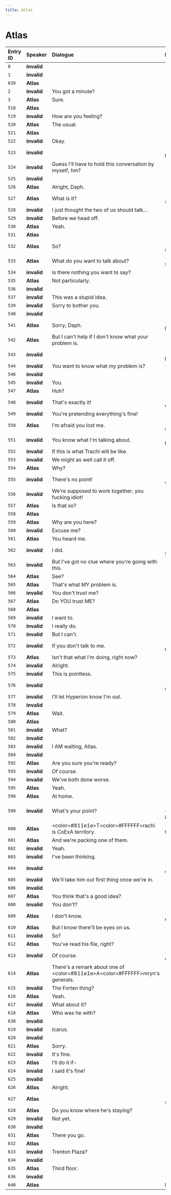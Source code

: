 ```yaml
---
title: Atlas
---
```


# Atlas


| Entry ID | Speaker | Dialogue | Next |
| :------- | :------ | :------- | :------------ |
| `0` | **invalid** |  | → `1` invalid |
| `1` | **invalid** |  | → `639` Atlas |
| `639` | **Atlas** |  | → `2` invalid: You got a minute? |
| `2` | **invalid** | You got a minute? | → `3` Atlas: Sure\. |
| `3` | **Atlas** | Sure\. | → `518` Atlas |
| `518` | **Atlas** |  | → `519` invalid: How are you feeling? |
| `519` | **invalid** | How are you feeling? | → `520` Atlas: The usual\. |
| `520` | **Atlas** | The usual\. | → `521` Atlas |
| `521` | **Atlas** |  | → `522` invalid: Okay\. |
| `522` | **invalid** | Okay\. | → `523` invalid |
| `523` | **invalid** |  | → `524` \*\*invalid\*\*: Guess I'll have to hold this conversation by mysel\.\.\. |
| `524` | **invalid** | Guess I'll have to hold this conversation by myself, hm? | → `525` invalid |
| `525` | **invalid** |  | → `526` Atlas: Alright, Daph\. |
| `526` | **Atlas** | Alright, Daph\. | → `527` Atlas: What is it? |
| `527` | **Atlas** | What is it? | → `528` invalid: I just thought the two of us should talk\.\.\. |
| `528` | **invalid** | I just thought the two of us should talk\.\.\. | → `529` invalid: Before we head off\. |
| `529` | **invalid** | Before we head off\. | → `530` Atlas: Yeah\. |
| `530` | **Atlas** | Yeah\. | → `531` Atlas |
| `531` | **Atlas** |  | → `532` Atlas: So? |
| `532` | **Atlas** | So? | → `533` Atlas: What do you want to talk about? |
| `533` | **Atlas** | What do you want to talk about? | → `534` invalid: Is there nothing you want to say? |
| `534` | **invalid** | Is there nothing you want to say? | → `535` Atlas: Not particularly\. |
| `535` | **Atlas** | Not particularly\. | → `536` invalid |
| `536` | **invalid** |  | → `537` invalid: This was a stupid idea\. |
| `537` | **invalid** | This was a stupid idea\. | → `539` invalid: Sorry to bother you\. |
| `539` | **invalid** | Sorry to bother you\. | → `540` invalid |
| `540` | **invalid** |  | → `541` Atlas: Sorry, Daph\. |
| `541` | **Atlas** | Sorry, Daph\. | → `542` \*\*Atlas\*\*: But I can't help if I don't know what your problem\.\.\. |
| `542` | **Atlas** | But I can't help if I don't know what your problem is\. | → `543` invalid |
| `543` | **invalid** |  | → `544` invalid: You want to know what my problem is? |
| `544` | **invalid** | You want to know what my problem is? | → `546` invalid |
| `546` | **invalid** |  | → `545` invalid: You\. |
| `545` | **invalid** | You\. | → `547` Atlas: Huh? |
| `547` | **Atlas** | Huh? | → `548` invalid: That's exactly it\! |
| `548` | **invalid** | That's exactly it\! | → `549` invalid: You're pretending everything's fine\! |
| `549` | **invalid** | You're pretending everything's fine\! | → `550` Atlas: I'm afraid you lost me\. |
| `550` | **Atlas** | I'm afraid you lost me\. | → `551` invalid: You know what I'm talking about\. |
| `551` | **invalid** | You know what I'm talking about\. | → `552` invalid: If this is what Trachi will be like\. |
| `552` | **invalid** | If this is what Trachi will be like\. | → `553` invalid: We might as well call it off\. |
| `553` | **invalid** | We might as well call it off\. | → `554` Atlas: Why? |
| `554` | **Atlas** | Why? | → `555` invalid: There's no point\! |
| `555` | **invalid** | There's no point\! | → `556` \*\*invalid\*\*: We're supposed to work together, you fucking idiot\.\.\. |
| `556` | **invalid** | We're supposed to work together, you fucking idiot\! | → `557` Atlas: Is that so? |
| `557` | **Atlas** | Is that so? | → `558` Atlas |
| `558` | **Atlas** |  | → `559` Atlas: Why are you here? |
| `559` | **Atlas** | Why are you here? | → `560` invalid: Excuse me? |
| `560` | **invalid** | Excuse me? | → `561` Atlas: You heard me\. |
| `561` | **Atlas** | You heard me\. | → `562` invalid: I did\. |
| `562` | **invalid** | I did\. | → `563` invalid: But I've got no clue where you're going with this\. |
| `563` | **invalid** | But I've got no clue where you're going with this\. | → `564` Atlas: See? |
| `564` | **Atlas** | See? | → `565` Atlas: That's what MY problem is\. |
| `565` | **Atlas** | That's what MY problem is\. | → `566` invalid: You don't trust me? |
| `566` | **invalid** | You don't trust me? | → `567` Atlas: Do YOU trust ME? |
| `567` | **Atlas** | Do YOU trust ME? | → `568` Atlas |
| `568` | **Atlas** |  | → `569` invalid: I want to\. |
| `569` | **invalid** | I want to\. | → `570` invalid: I really do\. |
| `570` | **invalid** | I really do\. | → `571` invalid: But I can't\. |
| `571` | **invalid** | But I can't\. | → `572` invalid: If you don't talk to me\. |
| `572` | **invalid** | If you don't talk to me\. | → `573` Atlas: Isn't that what I'm doing, right now? |
| `573` | **Atlas** | Isn't that what I'm doing, right now? | → `574` invalid: Alright\. |
| `574` | **invalid** | Alright\. | → `575` invalid: This is pointless\. |
| `575` | **invalid** | This is pointless\. | → `576` invalid |
| `576` | **invalid** |  | → `577` invalid: I'll let Hyperion know I'm out\. |
| `577` | **invalid** | I'll let Hyperion know I'm out\. | → `578` invalid |
| `578` | **invalid** |  | → `579` Atlas: Wait\. |
| `579` | **Atlas** | Wait\. | → `580` Atlas |
| `580` | **Atlas** |  | → `581` invalid: What? |
| `581` | **invalid** | What? | → `582` invalid |
| `582` | **invalid** |  | → `583` invalid: I AM waiting, Atlas\. |
| `583` | **invalid** | I AM waiting, Atlas\. | → `584` invalid |
| `584` | **invalid** |  | → `592` Atlas: Are you sure you're ready? |
| `592` | **Atlas** | Are you sure you're ready? | → `593` invalid: Of course\. |
| `593` | **invalid** | Of course\. | → `594` invalid: We've both done worse\. |
| `594` | **invalid** | We've both done worse\. | → `595` Atlas: Yeah\. |
| `595` | **Atlas** | Yeah\. | → `598` Atlas: At home\. |
| `598` | **Atlas** | At home\. | → `599` invalid: What's your point? |
| `599` | **invalid** | What's your point? | → `600` \*\*Atlas\*\*: <color=\#811e1e\>T<color=\#FFFFFF\>rachi is CoExA terr\.\.\. |
| `600` | **Atlas** | <color=\#811e1e\>T<color=\#FFFFFF\>rachi is CoExA territory\. | → `601` Atlas: And we're packing one of them\. |
| `601` | **Atlas** | And we're packing one of them\. | → `602` invalid: Yeah\. |
| `602` | **invalid** | Yeah\. | → `603` invalid: I've been thinking\. |
| `603` | **invalid** | I've been thinking\. | → `604` invalid |
| `604` | **invalid** |  | → `605` invalid: We'll take him out first thing once we're in\. |
| `605` | **invalid** | We'll take him out first thing once we're in\. | → `606` invalid |
| `606` | **invalid** |  | → `607` Atlas: You think that's a good idea? |
| `607` | **Atlas** | You think that's a good idea? | → `608` invalid: You don't? |
| `608` | **invalid** | You don't? | → `609` Atlas: I don't know\. |
| `609` | **Atlas** | I don't know\. | → `610` Atlas: But I know there'll be eyes on us\. |
| `610` | **Atlas** | But I know there'll be eyes on us\. | → `611` invalid: So? |
| `611` | **invalid** | So? | → `612` Atlas: You've read his file, right? |
| `612` | **Atlas** | You've read his file, right? | → `613` invalid: Of course\. |
| `613` | **invalid** | Of course\. | → `614` \*\*Atlas\*\*: There's a remark about one of <color=\#811e1e\>A<col\.\.\. |
| `614` | **Atlas** | There's a remark about one of <color=\#811e1e\>A<color=\#FFFFFF\>mryn's generals\. | → `615` invalid: The Forten thing? |
| `615` | **invalid** | The Forten thing? | → `616` Atlas: Yeah\. |
| `616` | **Atlas** | Yeah\. | → `617` invalid: What about it? |
| `617` | **invalid** | What about it? | → `618` Atlas: Who was he with? |
| `618` | **Atlas** | Who was he with? | → `638` invalid |
| `638` | **invalid** |  | → `619` invalid: Icarus\. |
| `619` | **invalid** | Icarus\. | → `620` invalid |
| `620` | **invalid** |  | → `621` Atlas: Sorry\. |
| `621` | **Atlas** | Sorry\. | → `622` invalid: It's fine\. |
| `622` | **invalid** | It's fine\. | → `623` Atlas: I'll do it if\- |
| `623` | **Atlas** | I'll do it if\- | → `624` invalid: I said it's fine\! |
| `624` | **invalid** | I said it's fine\! | → `625` invalid |
| `625` | **invalid** |  | → `626` Atlas: Alright\. |
| `626` | **Atlas** | Alright\. | → `627` Atlas |
| `627` | **Atlas** |  | → `628` Atlas: Do you know where he's staying? |
| `628` | **Atlas** | Do you know where he's staying? | → `629` invalid: Not yet\. |
| `629` | **invalid** | Not yet\. | → `630` invalid |
| `630` | **invalid** |  | → `631` Atlas: There you go\. |
| `631` | **Atlas** | There you go\. | → `632` Atlas |
| `632` | **Atlas** |  | → `633` invalid: Trenton Plaza? |
| `633` | **invalid** | Trenton Plaza? | → `634` invalid |
| `634` | **invalid** |  | → `635` Atlas: Third floor\. |
| `635` | **Atlas** | Third floor\. | → `636` invalid |
| `636` | **invalid** |  | → `640` Atlas |
| `640` | **Atlas** |  | End |
